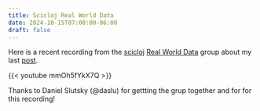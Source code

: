 ```yaml
---
title: Scicloj Real World Data
date: 2024-10-15T07:00:00-06:00
draft: false
---
```


Here is a recent recording from the [scicloj][scicloj] [Real World Data][realworld] group about my
last [post][happyapi-temporal]. 

[scicloj]: https://scicloj.github.io
[realworld]: https://scicloj.github.io/docs/community/groups/real-world-data
[happyapi-temporal]: https://www.kpassa.me/posts/happyapi-temporal

{{< youtube mmOh5fYkX7Q >}}

Thanks to Daniel Slutsky (@daslu) for gettting the grup together and for for this recording!
